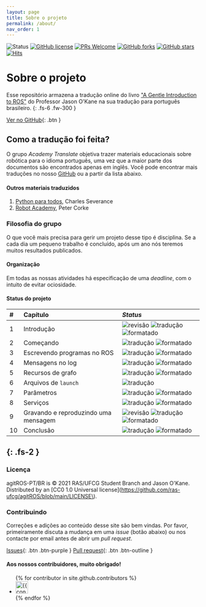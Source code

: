 ```yaml
---
layout: page
title: Sobre o projeto
permalink: /about/
nav_order: 1
---
```


![Status](https://img.shields.io/static/v1?style=flat&logo=github&label=status&message=in%20progress&color=blue) [![GitHub license](https://img.shields.io/github/license/ras-ufcg/agitROS.svg)](https://github.com/ras-ufcg/agitROS/blob/master/LICENSE) [![PRs Welcome](https://img.shields.io/badge/PRs-welcome-orange.svg)](http://makeapullrequest.com)  [![GitHub forks](https://img.shields.io/github/forks/ras-ufcg/agitROS.svg?style=social&label=Fork&maxAge=2592000)](https://GitHub.com/ras-ufcg/agitROS/network/) [![GitHub stars](https://img.shields.io/github/stars/ras-ufcg/agitROS.svg?style=social&label=Star&maxAge=2592000)](https://GitHub.com/ras-ufcg/agitROS/stargazers/) [![Hits](https://hits.seeyoufarm.com/api/count/incr/badge.svg?url=https%3A%2F%2Fras-ufcg.github.io%2FagitROS%2F&count_bg=%23A075C9&title_bg=%23555555&icon=&icon_color=%23E7E7E7&title=hits&edge_flat=false)](https://hits.seeyoufarm.com)
# Sobre o projeto

Esse repositório armazena a tradução online do livro ["A Gentle Introduction to ROS"](https://www.cse.sc.edu/~jokane/agitr/agitr-letter.pdf) do Professor Jason O'Kane na sua tradução para português brasileiro.
{: .fs-6 .fw-300 }

[Ver no GitHub](https://github.com/ras-ufcg/agitROS){: .btn }

## Como a tradução foi feita?

O grupo *Academy Translate* objetiva trazer materiais educacionais sobre robótica para o idioma português, uma vez que a maior parte dos documentos são encontrados apenas em inglês. Você pode encontrar mais traduções no nosso [GitHub](https://github.com/ras-ufcg) ou a partir da lista abaixo.

#### Outros materiais traduzidos

1. [Python para todos](http://do1.dr-chuck.com/pythonlearn/PT_br/pythonlearn.pdf), Charles Severance
2. [Robot Academy](https://robotacademy.net.au/), Peter Corke
  
### Filosofia do grupo

O que você mais precisa para gerir um projeto desse tipo é disciplina. Se a cada dia um pequeno trabalho é concluído, após um ano nós teremos muitos resultados publicados. 

#### Organização

Em todas as nossas atividades há especificação de uma *deadline*, com o intuito de evitar ociosidade.

#### Status do projeto

| #        | Capítulo          | _Status_ |
|:--|:----------------------------|:------------------|
| 1 | Introdução                  |  <img alt="revisão" src="https://img.shields.io/badge/-Em%20revisão-yellow"> <img alt="tradução" src="https://img.shields.io/badge/-traduzido-blue"> <img alt="formatado" src="https://img.shields.io/badge/-formatado-brightgreen">| 
| 2 | Começando                   | <img alt="tradução" src="https://img.shields.io/badge/-Em%20tradução-orange"> <img alt="formatado" src="https://img.shields.io/badge/-formatado-brightgreen">   |  
| 3 | Escrevendo programas no ROS |  <img alt="tradução" src="https://img.shields.io/badge/-Em%20tradução-orange"> <img alt="formatado" src="https://img.shields.io/badge/-formatado-brightgreen">   | 
| 4 | Mensagens no log            | <img alt="tradução" src="https://img.shields.io/badge/-Em%20tradução-orange"> <img alt="formatado" src="https://img.shields.io/badge/-formatado-brightgreen">   | 
| 5 | Recursos de grafo           | <img alt="tradução" src="https://img.shields.io/badge/-Em%20tradução-orange"> <img alt="formatado" src="https://img.shields.io/badge/-formatado-brightgreen">  | 
| 6 | Arquivos de `launch`        | <img alt="tradução" src="https://img.shields.io/badge/-Em%20formatação-red">   | 
| 7 | Parâmetros                  | <img alt="tradução" src="https://img.shields.io/badge/-Em%20tradução-orange"> <img alt="formatado" src="https://img.shields.io/badge/-formatado-brightgreen">    |
| 8 | Serviços                    | <img alt="tradução" src="https://img.shields.io/badge/-Em%20tradução-orange"> <img alt="formatado" src="https://img.shields.io/badge/-formatado-brightgreen">    |  
| 9 | Gravando e reproduzindo uma mensagem | <img alt="revisão" src="https://img.shields.io/badge/-Esperando%20revisão-lightgrey"> <img alt="tradução" src="https://img.shields.io/badge/-traduzido-blue"> <img alt="formatado" src="https://img.shields.io/badge/-formatado-brightgreen"> | 
| 10| Conclusão                             | <img alt="tradução" src="https://img.shields.io/badge/-Em%20tradução-orange"> <img alt="formatado" src="https://img.shields.io/badge/-formatado-brightgreen">     | 
{: .fs-2 }
---

### Licença 

agitROS-PT/BR is &copy; 2021 RAS/UFCG Student Branch and Jason O'Kane. Distributed by an [CC0 1.0 Universal license](https://github.com/ras-ufcg/agitROS/blob/main/LICENSE\).

### Contribuindo

Correções e adições ao conteúdo desse site são bem vindas. Por favor, primeiramente discuta a mudança em uma *issue* (botão abaixo) ou nos contacte por email antes de abrir um *pull request*.


[Issues](https://github.com/ras-ufcg/agitROS/issues){: .btn .btn-purple }
[Pull request](https://github.com/ras-ufcg/agitROS){: .btn .btn-outline }

#### Aos nossos contribuidores, muito obrigado!

<ul class="list-style-none">
{% for contributor in site.github.contributors %}
  <li class="d-inline-block mr-1">
     <a href="{{ contributor.html_url }}"><img src="{{ contributor.avatar_url }}" width="32" height="32" alt="{{ contributor.login }}"/></a>
  </li>
{% endfor %}
</ul>
